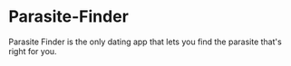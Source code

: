 # Parasite-Finder
Parasite Finder is the only dating app that lets you find the parasite that's right for you.
